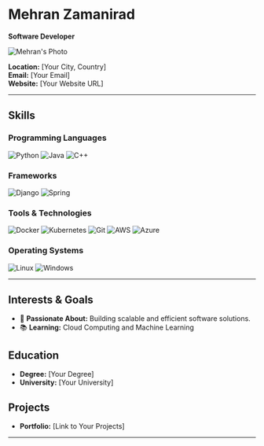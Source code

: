 # Mehran Zamanirad

**Software Developer**

![Mehran's Photo](https://example.com/your-photo.jpg) <!-- لینک عکس خود را اینجا جایگزین کن -->

**Location:** [Your City, Country]  
**Email:** [Your Email]  
**Website:** [Your Website URL]

---

## Skills

### Programming Languages
![Python](https://img.shields.io/badge/-Python-FFD43B?logo=python&logoColor=blue&style=for-the-badge) <!-- رنگ زرد به عنوان پس زمینه -->
![Java](https://img.shields.io/badge/-Java-007396?logo=java&logoColor=white&style=for-the-badge)
![C++](https://img.shields.io/badge/-C++-00599C?logo=c%2B%2B&logoColor=white&style=for-the-badge)

### Frameworks
![Django](https://img.shields.io/badge/-Django-092E20?logo=django&logoColor=white&style=for-the-badge)
![Spring](https://img.shields.io/badge/-Spring-6DB33F?logo=spring&logoColor=white&style=for-the-badge)

### Tools & Technologies
![Docker](https://img.shields.io/badge/-Docker-2496ED?logo=docker&logoColor=white&style=for-the-badge)
![Kubernetes](https://img.shields.io/badge/-Kubernetes-326CE5?logo=kubernetes&logoColor=white&style=for-the-badge)
![Git](https://img.shields.io/badge/-Git-F05032?logo=git&logoColor=white&style=for-the-badge)
![AWS](https://img.shields.io/badge/-AWS-232F3E?logo=amazon-aws&logoColor=white&style=for-the-badge)
![Azure](https://img.shields.io/badge/-Azure-0078D4?logo=microsoft-azure&logoColor=white&style=for-the-badge)

### Operating Systems
![Linux](https://img.shields.io/badge/-Linux-FCC624?logo=linux&logoColor=black&style=for-the-badge)
![Windows](https://img.shields.io/badge/-Windows-0078D6?logo=windows&logoColor=white&style=for-the-badge)

---

## Interests & Goals
- 🚀 **Passionate About:** Building scalable and efficient software solutions.
- 📚 **Learning:** Cloud Computing and Machine Learning

## Education
- **Degree:** [Your Degree]  
- **University:** [Your University]

## Projects
- **Portfolio:** [Link to Your Projects]

---
